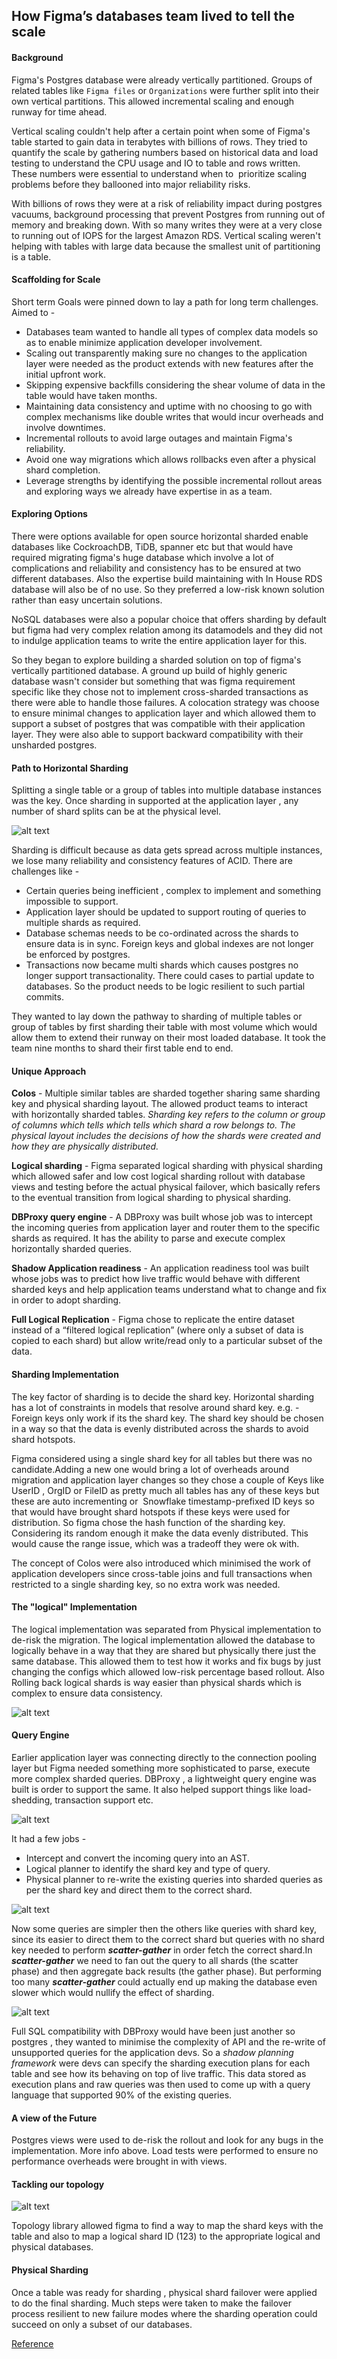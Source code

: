 ## How Figma’s databases team lived to tell the scale

#### Background

Figma's Postgres database were already vertically partitioned. Groups of related tables like `Figma files` or `Organizations` were further split into their own vertical partitions. This allowed incremental scaling and enough runway for time ahead. 

Vertical scaling couldn't help after a certain point when some of Figma's table started to gain data in terabytes with billions of rows. They tried to quantify the scale by gathering numbers based on historical data and load testing to understand the CPU usage and IO to table and rows written. These numbers were essential to understand when to  prioritize scaling problems before they ballooned into major reliability risks. 

With billions of rows they were at a risk of reliability impact during postgres vacuums, background processing that prevent Postgres from running out of memory and breaking down. With so many writes they were at a very close to running out of IOPS for the largest Amazon RDS. Vertical scaling weren't helping with tables with large data because the smallest unit of partitioning is a table.

#### Scaffolding for Scale

Short term Goals were pinned down to lay a path for long term challenges. Aimed to -
- Databases team wanted to handle all types of complex data models so as to enable minimize application developer involvement.
- Scaling out transparently making sure no changes to the application layer were needed as the product extends with new features after the initial upfront work.
- Skipping expensive backfills considering the shear volume of data in the table would have taken months. 
- Maintaining data consistency and uptime with no choosing to go with complex mechanisms like double writes that would incur overheads and involve downtimes.
- Incremental rollouts to avoid large outages and maintain Figma's reliability.
- Avoid one way migrations which allows rollbacks even after a physical shard completion.
- Leverage strengths by identifying the possible incremental rollout areas and exploring ways we already have expertise in as a team. 

#### Exploring Options

There were options available for open source horizontal sharded enable databases like CockroachDB, TiDB, spanner etc but that would have required migrating figma's huge database which involve a lot of complications and reliability and consistency has to be ensured at two different databases. Also the expertise build maintaining with In House RDS database will also be of no use. So they preferred a low-risk known solution rather than easy uncertain solutions.

NoSQL databases were also a popular choice that offers sharding by default but figma had very complex relation among its datamodels and they did not to indulge application teams to write the entire application layer for this.

So they began to explore building a sharded solution on top of figma's vertically partitioned database. A ground up build of highly generic database wasn't consider but something that was figma requirement specific like they chose not to implement cross-sharded transactions as there were able to handle those failures. A colocation strategy was choose to ensure minimal changes to application layer and which allowed them to support a subset of postgres that was compatible with their application layer. They were also able to support backward compatibility with their unsharded postgres. 

#### Path to Horizontal Sharding 

Splitting a single table or a group of tables into multiple database instances was the key. Once sharding in supported at the application layer , any number of shard splits can be at the physical level. 

![alt text](/resources/Screenshot%202024-03-19%20at%2010.57.44%20PM.png)

Sharding is difficult because as data gets spread across multiple instances, we lose many reliability and consistency features of ACID. There are challenges like - 
- Certain queries being inefficient , complex to implement and something impossible to support.
- Application layer should be updated to support routing of queries to multiple shards as required.
- Database schemas needs to be co-ordinated across the shards to ensure data is in sync. Foreign keys and global indexes are not longer be enforced by postgres. 
- Transactions now became multi shards which causes postgres no longer support transactionality. There could cases to partial update to databases. So the product needs to be logic resilient to such partial commits.

They wanted to lay down the pathway to sharding of multiple tables or group of tables by first sharding their table with most volume which would allow them to extend their runway on their most loaded database. It took the team nine months to shard their first table end to end. 

#### Unique Approach 

**Colos** - Multiple similar tables are sharded together sharing same sharding key and physical sharding layout. The allowed product teams to interact with horizontally sharded tables. 
*Sharding key refers to the column or group of columns which tells which tells which shard a row belongs to. The physical layout includes the decisions of how the shards were created and how they are physically distributed.* 

**Logical sharding** - Figma separated logical sharding with physical sharding which allowed safer and low cost logical sharding rollout with database views and testing before the actual physical failover, which basically refers to the eventual transition from logical sharding to physical sharding.

**DBProxy query engine** -  A DBProxy was built whose job was to intercept the incoming queries from application layer and router them to the specific shards as required. It has the ability to parse and execute complex horizontally sharded queries. 

**Shadow Application readiness** -  An application readiness tool was built whose jobs was to predict how live traffic would behave with different sharded keys and help application teams understand what to change and fix in order to adopt sharding. 

**Full Logical Replication** - Figma chose to replicate the entire dataset instead of a “filtered logical replication” (where only a subset of data is copied to each shard) but allow write/read only to a particular subset of the data.

#### Sharding Implementation

The key factor of sharding is to decide the shard key. Horizontal sharding has a lot of constraints in models that resolve around shard key.  e.g. - Foreign keys only work if its the shard key. The shard key should be chosen in a way so that the data is evenly distributed across the shards to avoid shard hotspots. 

Figma considered using a single shard key for all tables but there was no candidate.Adding a new one would bring a lot of overheads around migration and application layer changes so they chose a couple of Keys like UserID , OrgID or FileID as pretty much all tables has any of these keys but these are auto incrementing or  Snowflake timestamp-prefixed ID keys so that would have brought shard hotspots if these keys were used for distribution. So figma chose the hash function of the sharding key. Considering its random enough it make the data evenly distributed. This would cause the range issue, which was a tradeoff they were ok with.

The concept of Colos were also introduced which minimised the work of application developers since cross-table joins and full transactions when restricted to a single sharding key, so no extra work was needed.

#### The "logical" Implementation

The logical implementation was separated from Physical implementation to de-risk the migration. The logical implementation allowed the database to logically behave in a way that they are shared but physically there just the same database. This allowed them to test how it works and fix bugs by just changing the configs which allowed low-risk percentage based rollout. Also Rolling back logical shards is way easier than physical shards which is complex to ensure data consistency. 

![alt text](/resources/Screenshot%202024-03-25%20at%2010.28.59%20PM.png)

#### Query Engine

Earlier application layer was connecting directly to the connection pooling layer but Figma needed something more sophisticated to parse, execute more complex sharded queries. DBProxy , a lightweight query engine was built is order to support the same. It also helped support things like load-shedding, transaction support etc. 

![alt text](/resources/Screenshot%202024-03-26%20at%209.43.22%20PM.png)


It had a few jobs - 
- Intercept and convert the incoming query into an AST.
- Logical planner to identify the shard key and type of query.
- Physical planner to re-write the existing queries into sharded queries as per the shard key and direct them to the correct shard. 

![alt text](/resources/Screenshot%202024-03-26%20at%209.44.22%20PM.png)


Now some queries are simpler then the others like queries with shard key, since its easier to direct them to the correct shard but queries with no shard key needed to perform ***scatter-gather*** in order fetch the correct shard.In ***scatter-gather*** we need to fan out the query to all shards (the scatter phase) and then aggregate back results (the gather phase).
But performing too many ***scatter-gather*** could actually end up making the database even slower which would nullify the effect of sharding. 

![alt text](/resources/Screenshot%202024-03-26%20at%209.50.14%20PM.png)

Full SQL compatibility with DBProxy would have been just another so postgres , they wanted to minimise the complexity of API and the re-write of unsupported queries for the application devs. So a *shadow planning framework* were devs can specify the sharding execution plans for each table and see how its behaving on top of live traffic. This data stored as execution plans and raw queries was then used to come up with a query language that supported 90% of the existing queries.

#### A view of the Future

Postgres views were used to de-risk the rollout and look for any bugs in the implementation. More info above.
Load tests were performed to ensure no performance overheads were brought in with views.

#### Tackling our topology 

![alt text](/resources/Screenshot%202024-03-26%20at%2010.24.28%20PM.png)


Topology library allowed figma to find a way to map the shard keys with the table and also to map a logical shard ID (123) to the appropriate logical and physical databases.

#### Physical Sharding 

Once a table was ready for sharding , physical shard failover were applied to do the final sharding. Much steps were taken to make the failover process resilient to new failure modes where the sharding operation could succeed on only a subset of our databases.

[Reference](https://www.figma.com/blog/how-figmas-databases-team-lived-to-tell-the-scale/)